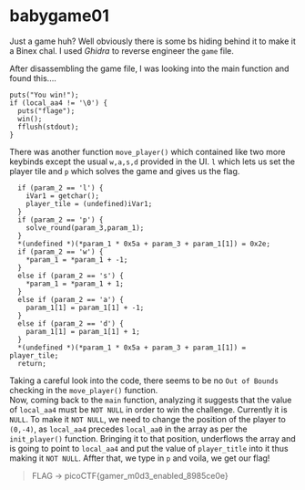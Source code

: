 # babygame01

Just a game huh? Well obviously there is some bs hiding behind it to make it a Binex chal. I used _Ghidra_ to reverse engineer the `game` file.

After disassembling the game file, I was looking into the main function and found this....
```
puts("You win!");
if (local_aa4 != '\0') {
  puts("flage");
  win();
  fflush(stdout);
}
```
There was another function `move_player()` which contained like two more keybinds except the usual `w,a,s,d` provided in the UI. `l` which lets us set the player tile and `p` which solves the game and gives us the flag.
```
  if (param_2 == 'l') {
    iVar1 = getchar();
    player_tile = (undefined)iVar1;
  }
  if (param_2 == 'p') {
    solve_round(param_3,param_1);
  }
  *(undefined *)(*param_1 * 0x5a + param_3 + param_1[1]) = 0x2e;
  if (param_2 == 'w') {
    *param_1 = *param_1 + -1;
  }
  else if (param_2 == 's') {
    *param_1 = *param_1 + 1;
  }
  else if (param_2 == 'a') {
    param_1[1] = param_1[1] + -1;
  }
  else if (param_2 == 'd') {
    param_1[1] = param_1[1] + 1;
  }
  *(undefined *)(*param_1 * 0x5a + param_3 + param_1[1]) = player_tile;
  return;
```
Taking a careful look into the code, there seems to be no `Out of Bounds` checking in the `move_player()` function.  
Now, coming back to the `main` function, analyzing it suggests that the value of `local_aa4` must be `NOT NULL` in order to win the challenge. Currently it is `NULL`. To make it `NOT NULL`, we need to change the position of the player to `(0,-4)`, as `local_aa4` precedes `local_aa0` in the array as per the `init_player()` function. Bringing it to that position, underflows the array and is going to point to `local_aa4` and put the value of `player_title` into it thus making it `NOT NULL`. Affter that, we type in `p` and voila, we get our flag!

> FLAG -> picoCTF{gamer_m0d3_enabled_8985ce0e}
